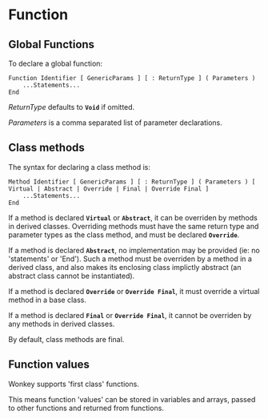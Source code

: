 # Function

## Global Functions

To declare a global function:

```
Function Identifier [ GenericParams ] [ : ReturnType ] ( Parameters )
    ...Statements...
End
```

_ReturnType_ defaults to **`Void`** if omitted.

_Parameters_ is a comma separated list of parameter declarations.

## Class methods

The syntax for declaring a class method is:

```
Method Identifier [ GenericParams ] [ : ReturnType ] ( Parameters ) [ Virtual | Abstract | Override | Final | Override Final ]
    ...Statements...
End
```

If a method is declared **`Virtual`** or **`Abstract`**,
 it can be overriden by methods in derived classes.
 Overriding methods must have the same return type and parameter types as the class method, and must be declared **`Override`**.

If a method is declared **`Abstract`**, no implementation may be provided (ie: no 'statements' or 'End').
 Such a method must be overriden by a method in a derived class, and also makes its
 enclosing class implictly abstract (an abstract class cannot be instantiated).

If a method is declared **`Override`** or **`Override Final`**,
 it must override a virtual method in a base class.

If a method is declared **`Final`** or **`Override Final`**, it cannot be overriden by any methods in derived classes.

By default, class methods are final.

## Function values

Wonkey supports 'first class' functions.

This means function 'values' can be stored in variables and arrays, passed to other functions and returned from functions.
